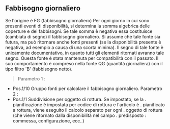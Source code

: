 ## Fabbisogno giornaliero
Se l'origine è FG (fabbisogno giornaliero)
Per ogni giorno in cui sono presenti eventi di disponibilità, si determina la somma algebrica delle coperture  e dei fabbisogni. Se tale somma è negativa essa costituisce (cambiata di segno) il fabbisogno giornaliero.
Si assume che tale fonte sia futura, ma può ritornare anche fonti presenti (se la disponibilità presente è negativa, ad esempio a causa di una scorta minima).
Il segno di tale fonte è unicamente documentativo, in quanto tutti gli elementi ritornati avranno tale segno.
Questa fonte è stata mantenuta per compatibilità con il passato. Il suo comportamento è compreso nella fonte QG (quantità giornaliera) con il tipo filtro 'B' (fabbisogno netto).
>Parametro 1 : 
-    Pos.1/10  Gruppo fonti per calcolare il fabbisogno giornaliero.
Parametro 2 : 
-    Pos.1/1   Suddivisione per oggetto di rottura. Se impostato, se la
.              pianificazione è impostata per codice di rottura e l'articolo è
.              pianificato a rottura, viene eseguito il calcolo separato per ogni
.              oggetto di rottura (che viene ritornato dalla disponibilità nel campo
.              predisposto :  commessa, configurazione, ecc..)

